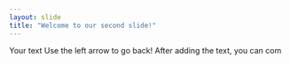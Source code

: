```yaml
---
layout: slide
title: "Welcome to our second slide!"
---
```

Your text
Use the left arrow to go back!
After adding the text, you can com
